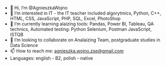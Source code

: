 - 👋 Hi, I’m @AgnieszkaWojno
- 👀 I’m interested in IT - the IT teacher included algorytmics, Python, C++, HTML, CSS, JavaScript, PHP, SQL, Excel, PhotoShop
- 🌱 I’m currently learning alaizing tools: Pandas, Power BI, Tableau, QA technics, Automated testing: Python Selenium, Postman JavaScript, ISTQB
- 💞️ I’m looking to collaborate on Analaizing Team, postgraduate studies in Data Science
- 📫 How to reach me: agnieszka.wojno.zse@gmail.com
- Languages: english - B2, polish - native

<!---
AgnieszkaWojno/AgnieszkaWojno is a ✨ special ✨ repository because its `README.md` (this file) appears on your GitHub profile.
You can click the Preview link to take a look at your changes.
--->
